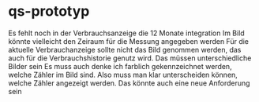 # qs-prototyp
Es fehlt noch in der Verbrauchsanzeige die 12 Monate integration
Im Bild könnte vielleicht den Zeiraum für die Messung angegeben werden
Für die aktuelle Verbrauchanzeige sollte nicht das Bild genommen werden, das auch für die Verbrauchshistorie genutz wird. Das müssen unterschiedliche Bilder sein
Es muss auch denke ich farblich gekennzeichnet werden, welche Zähler im Bild sind. Also muss man klar unterscheiden können, welche Zähler angezeigt werden. Das könnte auch eine neue Anforderung sein
